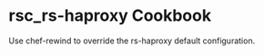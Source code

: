 rsc_rs-haproxy Cookbook
==========================

Use chef-rewind to override the rs-haproxy default configuration.
